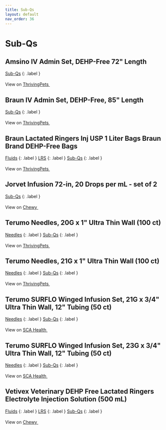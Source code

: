 ```yaml
---
title: Sub-Qs
layout: default
nav_order: 36
---
```


# Sub-Qs

## Amsino IV Admin Set, DEHP-Free 72" Length

[Sub-Qs](sub-qs.html)
{: .label }


View on <a href="https://thrivingpets.com/products/iv-admin-set-dehp-free-72" class="external" target="_blank">ThrivingPets <svg width="18" height="18" viewBox="0 0 24 24" aria-labelledby="svg-external-link-title"><use xlink:href="#svg-external-link"></use></svg></a>

## Braun IV Admin Set, DEHP-Free, 85" Length

[Sub-Qs](sub-qs.html)
{: .label }


View on <a href="https://thrivingpets.com/products/iv-admin-set-dehp-free-braun-v1501" class="external" target="_blank">ThrivingPets <svg width="18" height="18" viewBox="0 0 24 24" aria-labelledby="svg-external-link-title"><use xlink:href="#svg-external-link"></use></svg></a>

## Braun Lactated Ringers Inj USP 1 Liter Bags Braun Brand DEHP-Free Bags

[Fluids](fluids.html)
{: .label }
[LRS](lrs.html)
{: .label }
[Sub-Qs](sub-qs.html)
{: .label }


View on <a href="https://thrivingpets.com/products/lactated-ringers-inj-usp-1-liter-bags" class="external" target="_blank">ThrivingPets <svg width="18" height="18" viewBox="0 0 24 24" aria-labelledby="svg-external-link-title"><use xlink:href="#svg-external-link"></use></svg></a>

## Jorvet Infusion 72-in, 20 Drops per mL - set of 2

[Sub-Qs](sub-qs.html)
{: .label }


View on <a href="https://www.chewy.com/dp/316435" class="external" target="_blank">Chewy <svg width="18" height="18" viewBox="0 0 24 24" aria-labelledby="svg-external-link-title"><use xlink:href="#svg-external-link"></use></svg></a>

## Terumo Needles, 20G x 1" Ultra Thin Wall (100 ct)

[Needles](needles.html)
{: .label }
[Sub-Qs](sub-qs.html)
{: .label }


View on <a href="https://thrivingpets.com/products/terumo-needles-thin-wall-20-gauge-1-inch-box-of-100" class="external" target="_blank">ThrivingPets <svg width="18" height="18" viewBox="0 0 24 24" aria-labelledby="svg-external-link-title"><use xlink:href="#svg-external-link"></use></svg></a>

## Terumo Needles, 21G x 1" Ultra Thin Wall (100 ct)

[Needles](needles.html)
{: .label }
[Sub-Qs](sub-qs.html)
{: .label }


View on <a href="https://thrivingpets.com/products/terumo-needles-thin-wall-21-gauge-1-inch-box-of-100" class="external" target="_blank">ThrivingPets <svg width="18" height="18" viewBox="0 0 24 24" aria-labelledby="svg-external-link-title"><use xlink:href="#svg-external-link"></use></svg></a>

## Terumo SURFLO Winged Infusion Set, 21G x 3/4" Ultra Thin Wall, 12" Tubing (50 ct)

[Needles](needles.html)
{: .label }
[Sub-Qs](sub-qs.html)
{: .label }


View on <a href="https://www.scahealth.com/p/surflo-winged-infusion-set-21g-x-3-4-in-ultra-thin-wall-12-in-tubing" class="external" target="_blank">SCA Health <svg width="18" height="18" viewBox="0 0 24 24" aria-labelledby="svg-external-link-title"><use xlink:href="#svg-external-link"></use></svg></a>

## Terumo SURFLO Winged Infusion Set, 23G x 3/4" Ultra Thin Wall, 12" Tubing (50 ct)

[Needles](needles.html)
{: .label }
[Sub-Qs](sub-qs.html)
{: .label }


View on <a href="https://www.scahealth.com/p/surflo-winged-infusion-set-23g-x-3-4-in-ultra-thin-wall-12-in-tubing" class="external" target="_blank">SCA Health <svg width="18" height="18" viewBox="0 0 24 24" aria-labelledby="svg-external-link-title"><use xlink:href="#svg-external-link"></use></svg></a>

## Vetivex Veterinary DEHP Free Lactated Ringers Electrolyte Injection Solution (500 mL)

[Fluids](fluids.html)
{: .label }
[LRS](lrs.html)
{: .label }
[Sub-Qs](sub-qs.html)
{: .label }


View on <a href="https://www.chewy.com/dp/179221" class="external" target="_blank">Chewy <svg width="18" height="18" viewBox="0 0 24 24" aria-labelledby="svg-external-link-title"><use xlink:href="#svg-external-link"></use></svg></a>

<!-- Updated 2024-10-18 02:52:49.339144Z -->
